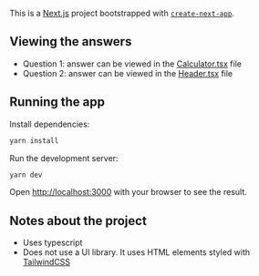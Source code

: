 This is a [Next.js](https://nextjs.org/) project bootstrapped with [`create-next-app`](https://github.com/vercel/next.js/tree/canary/packages/create-next-app).

## Viewing the answers

- Question 1: answer can be viewed in the [Calculator.tsx](app/calculator/Calculator.tsx) file
- Question 2: answer can be viewed in the [Header.tsx](components/Header.tsx) file

## Running the app

Install dependencies:

```bash
yarn install
```

Run the development server:

```bash
yarn dev
```

Open [http://localhost:3000](http://localhost:3000) with your browser to see the result.

## Notes about the project

- Uses typescript
- Does not use a UI library. It uses HTML elements styled with [TailwindCSS](https://tailwindcss.com/)
